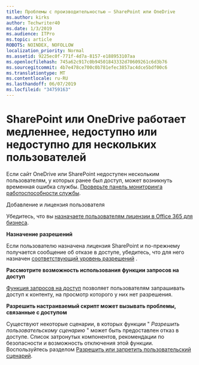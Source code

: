 ```yaml
---
title: Проблемы с производительностью — SharePoint или OneDrive
ms.author: kirks
author: Techwriter40
ms.date: 1/3/2019
ms.audience: ITPro
ms.topic: article
ROBOTS: NOINDEX, NOFOLLOW
localization_priority: Normal
ms.assetid: 9225ec0f-771f-4d7a-8157-e188953107aa
ms.openlocfilehash: 745a62c917c0b94501843332d70609261c6d3b76
ms.sourcegitcommit: 4b7e478ce700c0b781efec3857ac4dce5bdf00c6
ms.translationtype: MT
ms.contentlocale: ru-RU
ms.lasthandoff: 06/07/2019
ms.locfileid: "34759163"
---
```

# <a name="sharepoint-or-onedrive-slow-inaccessible-or-unavailable-for-multiple-users"></a>SharePoint или OneDrive работает медленнее, недоступно или недоступно для нескольких пользователей

Если сайт OneDrive или SharePoint недоступен нескольким пользователям, у которых ранее был доступ, может возникнуть временная ошибка службы. [Проверьте панель мониторинга работоспособности службы](https://portal.office.com/adminportal/home#/servicehealth).

Добавление и лицензия пользователя

Убедитесь, что вы [назначаете пользователям лицензии в Office 365 для бизнеса](https://docs.microsoft.com/office365/admin/subscriptions-and-billing/assign-licenses-to-users?view=o365-worldwide&amp;tabs=One).


**Назначение разрешений**

Если пользователю назначена лицензия SharePoint и по-прежнему получается сообщение об отказе в доступе, убедитесь, что для него назначен [соответствующий уровень разрешений](https://docs.microsoft.com/sharepoint/understanding-permission-levels) .

**Рассмотрите возможность использования функции запросов на доступ**

[Функция запросов на доступ](https://support.office.com/article/Set-up-and-manage-access-requests-94B26E0B-2822-49D4-929A-8455698654B3) позволяет пользователям запрашивать доступ к контенту, на просмотр которого у них нет разрешения.

**Разрешить настраиваемый скрипт может вызывать проблемы, связанные с доступом**

Существуют некоторые сценарии, в которых функции " *Разрешить пользовательскому сценарию* " может быть предоставлен отказ в доступе. Список затронутых компонентов, рекомендации по безопасности и возможность отключения этой функции. Воспользуйтесь разделом [Разрешить или запретить пользовательский сценарий](https://docs.microsoft.com/sharepoint/allow-or-prevent-custom-script).

